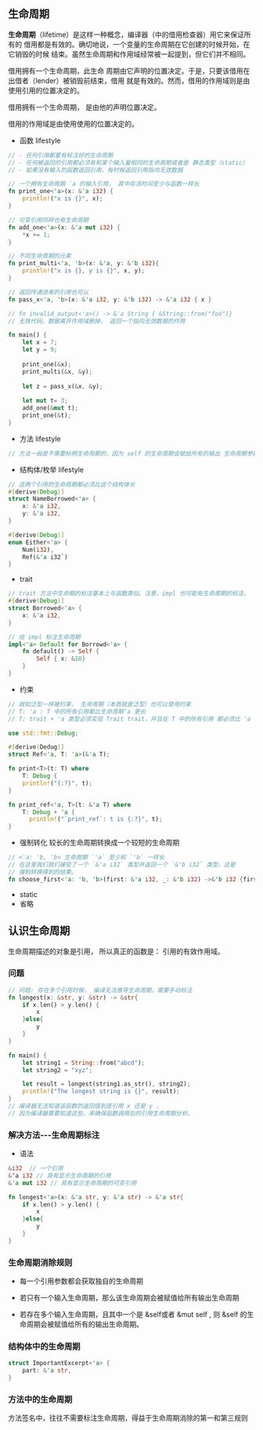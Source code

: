 ## 生命周期

**生命周期**（lifetime）是这样一种概念，编译器（中的借用检查器）用它来保证所有的 借用都是有效的。确切地说，一个变量的生命周期在它创建的时候开始，在它销毁的时候 结束。虽然生命周期和作用域经常被一起提到，但它们并不相同。

借用拥有一个生命周期，此生命 周期由它声明的位置决定。于是，只要该借用在出借者（lender）被销毁前结束，借用 就是有效的。然而，借用的作用域则是由使用引用的位置决定的。



借用拥有一个生命周期， 是由他的声明位置决定。

借用的作用域是由使用使用的位置决定的。



- 函数  lifestyle

```rust
// - 任何引用都要有标注好的生命周期
// - 任何被返回的引用都必须有和某个输入量相同的生命周期或者是 静态类型（static）
// - 如果没有输入的函数返回引用，有时候返回引用指向无效数据

// 一个拥有生命周期 `a 的输入引用， 其中存活时间至少与函数一样长
fn print_one<'a>(x: &'a i32) {
    println!("x is {}", x);
}

// 可变引用同样也有生命周期
fn add_one<'a>(x: &'a mut i32) {
    *x += 1;
}

// 不同生命周期的元素
fn print_multi<'a, 'b>(x: &'a, y: &'b i32){
    println!("x is {}, y is {}", x, y);
}

// 返回传递进来的引用也可以
fn pass_x<'a, 'b>(x: &'a i32, y: &'b i32) -> &'a i32 { x }

// fn invalid_output<'a>() -> &'a String { &String::from("foo")}
// 无效代码，数据离开作用域删掉， 返回一个指向无效数据的作用

fn main() {
    let x = 7;
    let y = 9;
    
    print_one(&x);
    print_multi(&x, &y);
    
    let z = pass_x(&x, &y);
    
    let mut t= 3;
    add_one(&mut t);
    print_one(&t);
}
```

- 方法  lifestyle

```rust
// 方法一般是不需要标明生命周期的，因为 self 的生命周期会赋给所有的输出 生命周期参数
```



- 结构体/枚举  lifestyle

```rust
// 这两个引用的生命周期都必须比这个结构体长
#[derive(Debug)]
struct NameBorrowed<'a> {
    x: &'a i32,
    y: &'a i32,
}

#[derive(Debug)]
enum Either<'a> {
    Num(i32),
    Ref(&'a i32`)
}
```

- trait

```rust
// trait 方法中生命期的标注基本上与函数类似。注意，impl 也可能有生命周期的标注。
#[derive(Debug)]
struct Borrowed<'a> {
    x: &'a i32,
}

// 给 impl 标注生命周期
impl<'a> Default for Borrowd<'a> {
    fn default() -> Self {
        Self { x: &10}
    }
}
```

- 约束

```rust
// 就如泛型一样被约束， 生命周期（本质就是泛型）也可以使用约束
// T: 'a : T 中的所有引用都比生命周期‘a 更长
// T: trait + 'a 类型必须实现 Trait trait，并且在 T 中的所有引用 都必须比 'a 活得更长

use std::fmt::Debug; 

#[derive(Dedug)]
struct Ref<'a, T: 'a>(&'a T);

fn print<T>(t: T) where 
	T: Debug {
    println!("{:?}", t);        
} 

fn print_ref<'a, T>(t: &'a T) where
	T: Debug + 'a {
      println!("`print_ref`: t is {:?}", t);  
}
```

- 强制转化 较长的生命周期转换成一个较短的生命周期

```rust 
// <'a: 'b, 'b> 生命周期 `'a` 至少和 `'b` 一样长
// 在这里我们我们接受了一个 `&'a i32` 类型并返回一个 `&'b i32` 类型，这是
// 强制转换得到的结果。
fn choose_first<'a: 'b, 'b>(first: &'a i32, _: &'b i32) ->&'b i32 {first}
```

- static
- 省略


## 认识生命周期

生命周期描述的对象是引用， 所以真正的函数是： 引用的有效作用域。

### 问题

```rust
// 问题: 存在多个引用时候， 编译无法推导生命周期，需要手动标注
fn longest(x: &str, y: &str) -> &str{
    if x.len() > y.len() {
        x
    }else{
        y
    }
}

fn main() {
    let string1 = String::from("abcd");
    let string2 = "xyz";

    let result = longest(string1.as_str(), string2);
    println!("The longest string is {}", result);
}
// 编译器无法知道该函数的返回值到底引用 x 还是 y ，
// 因为编译器需要知道这些，来确保函数调用后的引用生命周期分析。
```

### 解决方法---生命周期标注

- 语法

```rust
&i32  // 一个引用
&‘a i32 // 具有显示生命周期的引用
&'a mut i32 // 具有显示生命周期的可变引用
```

```rust
fn longest<'a>(x: &'a str, y: &'a str) -> &'a str{
    if x.len() > y.len() {
        x
    }else{
        y
    }
}
```



### 生命周期消除规则

- 每一个引用参数都会获取独自的生命周期

- 若只有一个输入生命周期，那么该生命周期会被赋值给所有输出生命周期
- 若存在多个输入生命周期，且其中一个是 &self或者 &mut self , 则 &self 的生命周期会被赋值给所有的输出生命周期。

### 结构体中的生命周期

```rust
struct ImportantExcerpt<'a> {
    part: &'a str,
}
```

### 方法中的生命周期

方法签名中，往往不需要标注生命周期，得益于生命周期消除的第一和第三规则